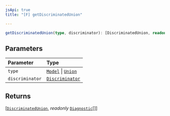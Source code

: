 ```yaml
---
jsApi: true
title: "[F] getDiscriminatedUnion"

---
```

```ts
getDiscriminatedUnion(type, discriminator): [DiscriminatedUnion, readonly Diagnostic[]]
```

## Parameters

| Parameter | Type |
| :------ | :------ |
| `type` | [`Model`](Interface.Model.md) \| [`Union`](Interface.Union.md) |
| `discriminator` | [`Discriminator`](Namespace.decorators.Interface.Discriminator.md) |

## Returns

[[`DiscriminatedUnion`](Interface.DiscriminatedUnion.md), *readonly* [`Diagnostic`](Interface.Diagnostic.md)[]]
